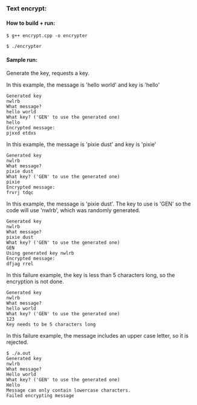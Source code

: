 
### Text encrypt:

#### How to build + run:

```
$ g++ encrypt.cpp -o encrypter

$ ./encrypter
```

#### Sample run:

Generate the key, requests a key.


In this example, the message is 'hello world' and key is 'hello'
```
Generated key
nwlrb
What message?
hello world
What key? ('GEN' to use the generated one)
hello
Encrypted message: 
pjxxd etdxs
```

In this example, the message is 'pixie dust' and key is 'pixie'
```
Generated key
nwlrb
What message?
pixie dust
What key? ('GEN' to use the generated one)
pixie
Encrypted message: 
frvrj tdqc
```

In this example, the message is 'pixie dust'. The key to use is 'GEN' so the code will use
'nwlrb', which was randomly generated.
```
Generated key
nwlrb
What message?
pixie dust
What key? ('GEN' to use the generated one)
GEN
Using generated key nwlrb
Encrypted message:
dfjag rrel
```

In this failure example, the key is less than 5 characters long, so the encryption is not done.
```
Generated key
nwlrb
What message?
hello world
What key? ('GEN' to use the generated one)
123
Key needs to be 5 characters long
```

In this failure example, the message includes an upper case letter, so it is rejected.
```
$ ./a.out 
Generated key
nwlrb
What message?
Hello world
What key? ('GEN' to use the generated one)
Hello
Message can only contain lowercase characters.
Failed encrypting message 
```
